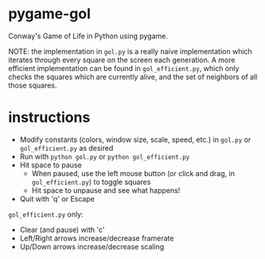 # pygame-gol
Conway's Game of Life in Python using pygame.

NOTE: the implementation in `gol.py` is a really naive implementation which iterates through every square on the screen each generation. A more efficient implementation can be found in `gol_efficient.py`, which only checks the squares which are currently alive, and the set of neighbors of all those squares.

# instructions

 - Modify constants (colors, window size, scale, speed, etc.) in `gol.py` or `gol_efficient.py` as desired
 - Run with `python gol.py` or `python gol_efficient.py`
 - Hit space to pause
   + When paused, use the left mouse button (or click and drag, in `gol_efficient.py`) to toggle squares
   + Hit space to unpause and see what happens!
 - Quit with 'q' or Escape

`gol_efficient.py` only:

 - Clear (and pause) with 'c'
 - Left/Right arrows increase/decrease framerate
 - Up/Down arrows increase/decrease scaling
